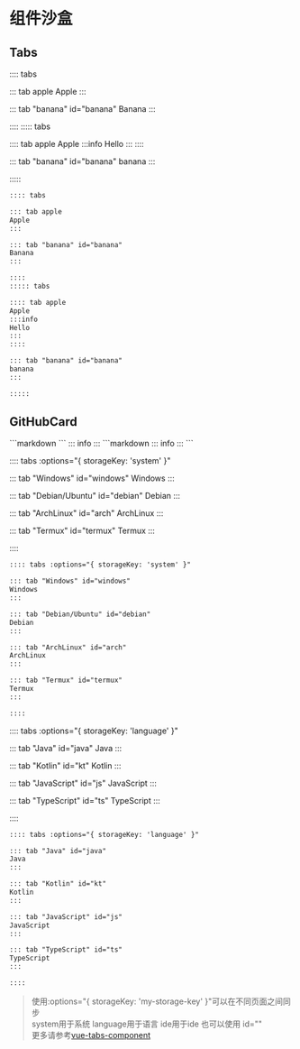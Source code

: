 # 组件沙盒
## Tabs

:::: tabs 

::: tab apple
Apple
::: 

::: tab "banana" id="banana"
Banana
::: 

::::
::::: tabs 

:::: tab apple
Apple
:::info
Hello
:::
::::

::: tab "banana" id="banana"
banana
::: 

:::::
```markdown
:::: tabs 

::: tab apple
Apple
::: 

::: tab "banana" id="banana"
Banana
::: 

::::
::::: tabs 

:::: tab apple
Apple
:::info
Hello
:::
::::

::: tab "banana" id="banana"
banana
::: 

:::::
```
## GitHubCard
<GitHubCard repo="learn-mindustry-mod/learn-mindustry-mod.github.io"/>
```markdown
<GitHubCard repo="learn-mindustry-mod/learn-mindustry-mod.github.io"/>
```
::: info
<GitHubCard repo="learn-mindustry-mod/learn-mindustry-mod.github.io"/>    
:::
```markdown
::: info
<GitHubCard repo="learn-mindustry-mod/learn-mindustry-mod.github.io"/>
:::
```

:::: tabs :options="{ storageKey: 'system' }"

::: tab "Windows" id="windows"
Windows
::: 

::: tab "Debian/Ubuntu" id="debian"
Debian
::: 

::: tab "ArchLinux" id="arch"
ArchLinux
::: 

::: tab "Termux" id="termux"
Termux
::: 

::::

```markdown
:::: tabs :options="{ storageKey: 'system' }"

::: tab "Windows" id="windows"
Windows
::: 

::: tab "Debian/Ubuntu" id="debian"
Debian
::: 

::: tab "ArchLinux" id="arch"
ArchLinux
::: 

::: tab "Termux" id="termux"
Termux
::: 

::::
```
:::: tabs :options="{ storageKey: 'language' }"

::: tab "Java" id="java"
Java
::: 

::: tab "Kotlin" id="kt"
Kotlin
::: 

::: tab "JavaScript" id="js"
JavaScript
::: 

::: tab "TypeScript" id="ts"
TypeScript
::: 

::::
```markdown
:::: tabs :options="{ storageKey: 'language' }"

::: tab "Java" id="java"
Java
::: 

::: tab "Kotlin" id="kt"
Kotlin
::: 

::: tab "JavaScript" id="js"
JavaScript
::: 

::: tab "TypeScript" id="ts"
TypeScript
::: 

::::
```
> 使用:options="{ storageKey: 'my-storage-key' }"可以在不同页面之间同步 \
> system用于系统 language用于语言 ide用于ide
> 也可以使用 id=""\
> 更多请参考[vue-tabs-component](https://github.com/Jacobs63/vue3-tabs-component)
